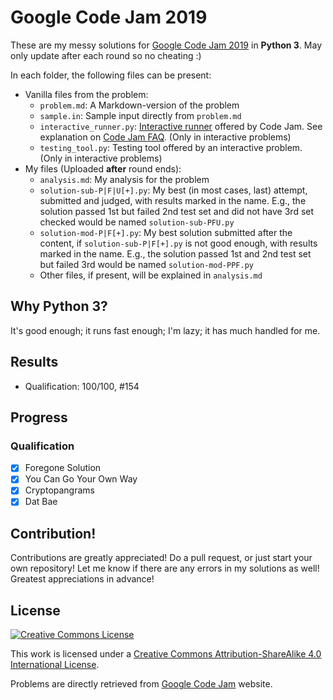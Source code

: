 # Google Code Jam 2019
These are my messy solutions for [Google Code Jam 2019](https://codingcompetitions.withgoogle.com/codejam/archive/2019) in **Python 3**. May only update after each round so no cheating :)

In each folder, the following files can be present:
* Vanilla files from the problem:
  * `problem.md`: A Markdown-version of the problem
  * `sample.in`: Sample input directly from `problem.md`
  * `interactive_runner.py`: [Interactive runner](https://storage.googleapis.com/coding-competitions.appspot.com/interactive_runner.py) offered by Code Jam. See explanation on [Code Jam FAQ](https://codingcompetitions.withgoogle.com/codejam/faq). (Only in interactive problems)
  * `testing_tool.py`: Testing tool offered by an interactive problem. (Only in interactive problems)
* My files (Uploaded **after** round ends):
  * `analysis.md`: My analysis for the problem
  * `solution-sub-P|F|U[+].py`: My best (in most cases, last) attempt, submitted and judged, with results marked in the name. E.g., the solution passed 1st but failed 2nd test set and did not have 3rd set checked would be named `solution-sub-PFU.py`
  * `solution-mod-P|F[+].py`: My best solution submitted after the content, if `solution-sub-P|F[+].py` is not good enough, with results marked in the name. E.g., the solution passed 1st and 2nd test set but failed 3rd would be named `solution-mod-PPF.py`
  * Other files, if present, will be explained in `analysis.md`

## Why Python 3?
It's good enough; it runs fast enough; I'm lazy; it has much handled for me.

## Results
* Qualification: 100/100, #154

## Progress
### Qualification
- [x] Foregone Solution
- [x] You Can Go Your Own Way
- [x] Cryptopangrams
- [x] Dat Bae

<!-- ### 1A
- [ ] -->

## Contribution!
Contributions are greatly appreciated! Do a pull request, or just start your own repository! Let me know if there are any errors in my solutions as well! Greatest appreciations in advance!

## License
[![Creative Commons License](https://i.creativecommons.org/l/by-sa/4.0/88x31.png)](http://creativecommons.org/licenses/by-sa/4.0/)

This work is licensed under a [Creative Commons Attribution-ShareAlike 4.0 International License](http://creativecommons.org/licenses/by-sa/4.0/).

Problems are directly retrieved from [Google Code Jam](https://codingcompetitions.withgoogle.com/codejam) website.
